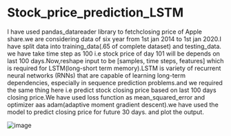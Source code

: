 # Stock_price_prediction_LSTM
I have used pandas_datareader library to fetchclosing price of Apple share.we are considering data of six year from 1st jan 2014 to 1st jan 2020.I have split data into training_data(.65 of complete dataset) and testing_data. we have take time step as 100 i.e stock price of day 101 will be depends on last 100 days.Now,reshape input to be [samples, time steps, features] which is required for LSTM(long-short term memory).LSTM is variety of recurrent neural networks (RNNs) that are capable of learning long-term dependencies, especially in sequence prediction problems.and we required the same thing here i.e predict stock closing price based on last 100 days closing price.We have used loss function as mean_squared_error and optimizer aas adam(adaptive moment gradient descent).we have used the model to predict closing price for future 30 days. and plot the output.

![image](https://user-images.githubusercontent.com/43174715/172532816-dfee7c13-72eb-4d68-9157-250beec066dc.png)
